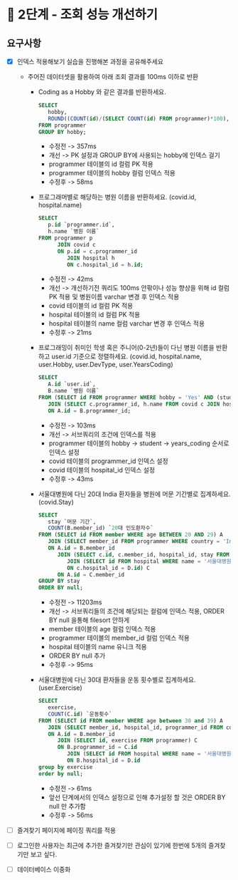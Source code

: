 # 🚀 2단계 - 조회 성능 개선하기

## 요구사항

- [X] 인덱스 적용해보기 실습을 진행해본 과정을 공유해주세요
  - 주어진 데이터셋을 활용하여 아래 조회 결과를 100ms 이하로 반환
    - Coding as a Hobby 와 같은 결과를 반환하세요.

      ```SQL
      SELECT
         hobby,
         ROUND((COUNT(id)/(SELECT COUNT(id) FROM programmer)*100), 1) 'HobbyCount'
      FROM programmer 
      GROUP BY hobby;      
      ```

      - 수정전 -> 357ms
      - 개선 -> PK 설정과 GROUP BY에 사용되는 hobby에 인덱스 걸기
      - programmer 테이블의 id 컬럼 PK 적용
      - programmer 테이블의 hobby 컬럼 인덱스 적용
      - 수정후 -> 58ms

    - 프로그래머별로 해당하는 병원 이름을 반환하세요. (covid.id, hospital.name)

      ```SQL
      SELECT 
         p.id `programmer.id`,
         h.name `병원 이름`
      FROM programmer p
            JOIN covid c
            ON p.id = c.programmer_id
               JOIN hospital h 
               ON c.hospital_id = h.id;
      ```

      - 수정전 -> 42ms
      - 개선 -> 개선하기전 쿼리도 100ms 안팎이나 성능 향상을 위해 id 컬럼 PK 적용 및 병원이름 varchar 변경 후 인덱스 적용
      - covid 테이블의 id 컬럼 PK 적용
      - hospital 테이블의 id 컬럼 PK 적용
      - hospital 테이블의 name 컬럼 varchar 변경 후 인덱스 적용
      - 수정후 -> 21ms

    - 프로그래밍이 취미인 학생 혹은 주니어(0-2년)들이 다닌 병원 이름을 반환하고 user.id 기준으로 정렬하세요. (covid.id, hospital.name, user.Hobby, user.DevType, user.YearsCoding)

      ```SQL
      SELECT 
         A.id `user.id`,
         B.name `병원 이름`
      FROM (SELECT id FROM programmer WHERE hobby = 'Yes' AND (student in ('Yes, full-time', 'Yes, part-time') OR years_coding='0-2 years')) A
         JOIN (SELECT c.programmer_id, h.name FROM covid c JOIN hospital h ON c.hospital_id = h.id) B
         ON A.id = B.programmer_id;
      ```

      - 수정전 -> 103ms
      - 개선 -> 서브쿼리의 조건에 인덱스를 적용
      - programmer 테이블의 hobby -> student -> years_coding 순서로 인덱스 설정
      - covid 테이블의 programmer_id 인덱스 설정
      - covid 테이블의 hospital_id 인덱스 설정
      - 수정후 -> 43ms

    - 서울대병원에 다닌 20대 India 환자들을 병원에 머문 기간별로 집계하세요. (covid.Stay)

      ```SQL
      SELECT 
         stay `머문 기간`,
         COUNT(B.member_id) `20대 인도환자수`
      FROM (SELECT id FROM member WHERE age BETWEEN 20 AND 29) A
         JOIN (SELECT member_id FROM programmer WHERE country = 'India') B
         ON A.id = B.member_id
            JOIN (SELECT c.id, c.member_id, hospital_id, stay FROM covid c 
               JOIN (SELECT id FROM hospital WHERE name = '서울대병원') D
               ON c.hospital_id = D.id) C
            ON A.id = C.member_id
      GROUP BY stay
      ORDER BY null;
      ```

      - 수정전 -> 11203ms
      - 개선 -> 서브쿼리들의 조건에 해당되는 컬럼에 인덱스 적용, ORDER BY null 을통해 filesort 안하게
      - member 테이블의 age 컬럼 인덱스 적용
      - programmer 테이블의 member_id 컬럼 인덱스 적용
      - hospital 테이블의 name 유니크 적용
      - ORDER BY null 추가
      - 수정후 -> 95ms

    - 서울대병원에 다닌 30대 환자들을 운동 횟수별로 집계하세요. (user.Exercise)

      ```SQL
      SELECT 
         exercise, 
         COUNT(C.id) `운동횟수`
      FROM (SELECT id FROM member WHERE age between 30 and 39) A
         JOIN (SELECT member_id, hospital_id, programmer_id FROM covid) B
         ON A.id = B.member_id
            JOIN (SELECT id, exercise FROM programmer) C
            ON B.programmer_id = C.id
               JOIN (SELECT id FROM hospital WHERE name = '서울대병원') D
               ON B.hospital_id = D.id
      group by exercise
      order by null;
      ```

      - 수정전 -> 61ms
      - 앞선 단계에서의 인덱스 설정으로 인해 추가설정 할 것은 ORDER BY null 만 추가함
      - 수정후 -> 56ms

- [ ] 즐겨찾기 페이지에 페이징 쿼리를 적용
- [ ] 로그인한 사용자는 최근에 추가한 즐겨찾기만 관심이 있기에 한번에 5개의 즐겨찾기만 보고 싶다.
- [ ] 데이터베이스 이중화
